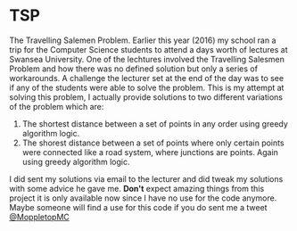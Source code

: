 # TSP
The Travelling Salemen Problem.
Earlier this year (2016) my school ran a trip for the Computer Science students to attend a days worth of lectures at Swansea University. One of the lechtures involved the Travelling Salesmen Problem and how there was no defined solution but only a series of workarounds. A challenge the lecturer set at the end of the day was to see if any of the students were able to solve the problem. 
This is my attempt at solving this problem, I actually provide solutions to two different variations of the problem which are:

1. The shortest distance between a set of points in any order using greedy algorithm logic.
2. The shorest distance between a set of points where only certain points were connected like a road system, where junctions are points. Again using greedy algorithm logic.

I did sent my solutions via email to the lecturer and did tweak my solutions with some advice he gave me. **Don't** expect amazing things from this project it is only available now since I have no use for the code anymore. 
Maybe someone will find a use for this code if you do sent me a tweet [@MoppletopMC](https://twitter.com/MoppletopMC)
